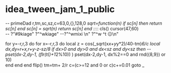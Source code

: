 # idea_tween_jam_1_public

-- primeDad
r,tm,sc,sz,c=63,0,{},128,0
_sqrt=function(n)
 if sc[n] then return sc[n] end
 sc[n] =  sqrt(n)
 return sc[n]
end
::_::
 cls()
 cursor(47,60)  
-- ?"\#9kiage"
 ?"\^wkiage"
--?"\^wmixi \n"
?"\^w \^t  😐\n"

 for y=-r,r,3 do for x=-r,r,3 do
  local z = cos(_sqrt(x*x+y*y*2)/40-tm)*6/c
  local dx,dy=r+x,r+y-z-sz/8
  if dx>0 and dy>0 and dx<sz and dy<sz then
   -- pset(dx-2,dy-1, (flr(t()+1*2%10)) )
   pset(dx-2,dy-1, dx%2==0 and rnd({8,9}) or 10)   
  end
 end end
 flip()
 tm=tm+ 2/r
c=(c>=12 and 0 or c)c+=0.01
goto _
